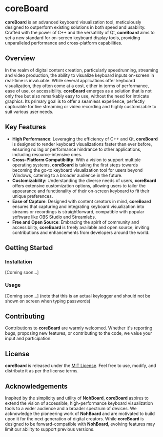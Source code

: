 # coreBoard

**coreBoard** is an advanced keyboard visualization tool, meticulously designed to outperform existing solutions in both speed and usability. Crafted with the power of C++ and the versatility of Qt, **coreBoard** aims to set a new standard for on-screen keyboard display tools, providing unparalleled performance and cross-platform capabilities.

## Overview

In the realm of digital content creation, particularly speedrunning, streaming and video production, the ability to visualize keyboard inputs on-screen in real-time is invaluable. While several applications offer keyboard visualization, they often come at a cost, either in terms of performance, ease of use, or accessibility. **coreBoard** emerges as a solution that is not only free but also remarkably easy to use, without the need for intricate graphics. Its primary goal is to offer a seamless experience, perfectly capturable for live streaming or video recording and highly customizable to suit various user needs.

## Key Features

- **High Performance**: Leveraging the efficiency of C++ and Qt, **coreBoard** is designed to render keyboard visualizations faster than ever before, ensuring no lag or performance hindrance to other applications, including resource-intensive ones.
- **Cross-Platform Compatibility**: With a vision to support multiple operating systems, **coreBoard** is taking the first steps towards becoming the go-to keyboard visualization tool for users beyond Windows, catering to a broader audience in the future.
- **Customizability**: Understanding the diverse needs of users, **coreBoard** offers extensive customization options, allowing users to tailor the appearance and functionality of their on-screen keyboard to fit their unique preferences.
- **Ease of Capture**: Designed with content creators in mind, **coreBoard** ensures that capturing and integrating keyboard visualization into streams or recordings is straightforward, compatible with popular software like OBS Studio and Streamlabs.
- **Free and Open Source**: Embracing the spirit of community and accessibility, **coreBoard** is freely available and open source, inviting contributions and enhancements from developers around the world.

## Getting Started

### Installation

[Coming soon...]

### Usage

[Coming soon...] (note that this is an actual keylogger and should not be shown on screen when typing passwords)

## Contributing

Contributions to **coreBoard** are warmly welcomed. Whether it's reporting bugs, proposing new features, or contributing to the code, we value your input and participation.

## License

**coreBoard** is released under the [MIT License](LICENSE). Feel free to use, modify, and distribute it as per the license terms.

## Acknowledgements

Inspired by the simplicity and utility of **NohBoard**, **coreBoard** aspires to extend the vision of accessible, high-performance keyboard visualization tools to a wider audience and a broader spectrum of devices. We acknowledge the pioneering work of **NohBoard** and are motivated to build upon it for the next generation of digital creators. While **coreBoard** is designed to be forward-compatible with **NohBoard**, evolving features may limit our ability to support previous versions.

